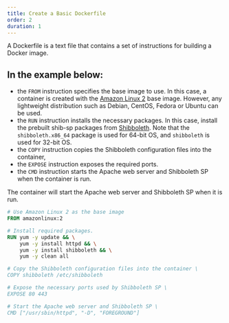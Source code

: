 ```yaml
---
title: Create a Basic Dockerfile
order: 2
duration: 1
---
```


A Dockerfile is a text file that contains a set of instructions for building a Docker image. 

<h2>In the example below:</h2>

- the `FROM` instruction specifies the base image to use. In this case, a container is created with the [Amazon Linux 2](https://aws.amazon.com/amazon-linux-2/?amazon-linux-whats-new.sort-by=item.additionalFields.postDateTime&amazon-linux-whats-new.sort-order=desc) base image. However, any lightweight distribution such as Debian, CentOS, Fedora or Ubuntu can be used.
- the `RUN` instruction installs the necessary packages. In this case, install the prebuilt shib-sp packages from [Shibboleth](https://shibboleth.atlassian.net/wiki/spaces/SP3/pages/2065335566/RPMInstall). Note that the `shibboleth.x86_64` package is used for 64-bit OS, and `shibboleth` is used for 32-bit OS. 
- the `COPY` instruction copies the Shibboleth configuration files into the container,
- the `EXPOSE` instruction exposes the required ports. 
- the `CMD` instruction starts the Apache web server and Shibboleth SP when the container is run.

The container will start the Apache web server and Shibboleth SP when it is run.

```dockerfile
# Use Amazon Linux 2 as the base image
FROM amazonlinux:2

# Install required packages.
RUN yum -y update && \
    yum -y install httpd && \
    yum -y install shibboleth && \
    yum -y clean all

# Copy the Shibboleth configuration files into the container \
COPY shibboleth /etc/shibboleth

# Expose the necessary ports used by Shibboleth SP \
EXPOSE 80 443

# Start the Apache web server and Shibboleth SP \
CMD ["/usr/sbin/httpd", "-D", "FOREGROUND"]
```
